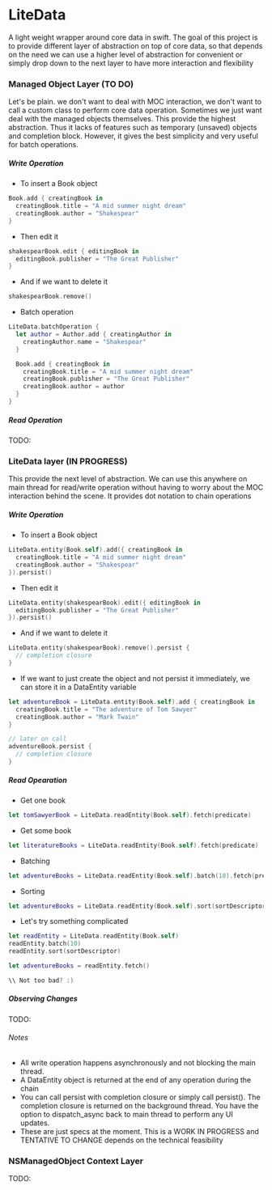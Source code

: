 # LiteData
A light weight wrapper around core data in swift.
The goal of this project is to provide different layer of abstraction on top of core data, so that depends on the need we can use a higher level of abstraction for convenient or simply drop down to the next layer to have more interaction and flexibility

### Managed Object Layer (TO DO)
Let's be plain. we don't want to deal with MOC interaction, we don't want to call a custom class to perform core data operation. Sometimes we just want deal with the managed objects themselves. This provide the highest abstraction. Thus it lacks of features such as temporary (unsaved) objects and completion block. However, it gives the best simplicity and very useful for batch operations. 

##### Write Operation

- To insert a Book object
``` Swift
Book.add { creatingBook in
  creatingBook.title = "A mid summer night dream"
  creatingBook.author = "Shakespear"
}
```

- Then edit it
``` Swift
shakespearBook.edit { editingBook in
  editingBook.publisher = "The Great Publisher"  
}
```

- And if we want to delete it
``` Swift
shakespearBook.remove() 
```

- Batch operation
``` Swift
LiteData.batchOperation {
  let author = Author.add { creatingAuthor in
    creatingAuthor.name = "Shakespear"
  }

  Book.add { creatingBook in
    creatingBook.title = "A mid summer night dream"
    creatingBook.publisher = "The Great Publisher"
    creatingBook.author = author
  }
}
```

##### Read Operation

TODO:

### LiteData layer (IN PROGRESS)
This provide the next level of abstraction. We can use this anywhere on main thread for read/write operation without having to worry about the MOC interaction behind the scene. It provides dot notation to chain operations

##### Write Operation

- To insert a Book object
```Swift
LiteData.entity(Book.self).add({ creatingBook in
  creatingBook.title = "A mid summer night dream"
  creatingBook.author = "Shakespear"
}).persist()
```
- Then edit it
```Swift
LiteData.entity(shakespearBook).edit({ editingBook in
  editingBook.publisher = "The Great Publisher"
}).persist()
```
- And if we want to delete it
```Swift
LiteData.entity(shakespearBook).remove().persist {
  // completion closure
}
```
- If we want to just create the object and not persist it immediately, we can store it in a DataEntity variable
```Swift
let adventureBook = LiteData.entity(Book.self).add { creatingBook in
  creatingBook.title = "The adventure of Tom Sawyer"
  creatingBook.author = "Mark Twain"
}

// later on call
adventureBook.persist {
  // completion closure
}
```
##### Read Opearation

- Get one book
``` Swift
let tomSawyerBook = LiteData.readEntity(Book.self).fetch(predicate)
```
- Get some book
``` Swift
let literatureBooks = LiteData.readEntity(Book.self).fetch(predicate)
```
- Batching
``` Swift
let adventureBooks = LiteData.readEntity(Book.self).batch(10).fetch(predicate)
```

- Sorting
``` Swift
let adventureBooks = LiteData.readEntity(Book.self).sort(sortDescriptor).fetch(predicate)
```

- Let's try something complicated
``` Swift
let readEntity = LiteData.readEntity(Book.self)
readEntity.batch(10)
readEntity.sort(sortDescriptor)

let adventureBooks = readEntity.fetch()

\\ Not too bad? :)
```

##### Observing Changes

TODO:

###### Notes
- All write operation happens asynchronously and not blocking the main thread.
- A DataEntity object is returned at the end of any operation during the chain
- You can call persist with completion closure or simply call persist(). The completion closure is returned on the background thread. You have the option to dispatch_async back to main thread to perform any UI updates.
- These are just specs at the moment. This is a WORK IN PROGRESS and TENTATIVE TO CHANGE depends on the technical feasibility
 
### NSManagedObject Context Layer

TODO:
